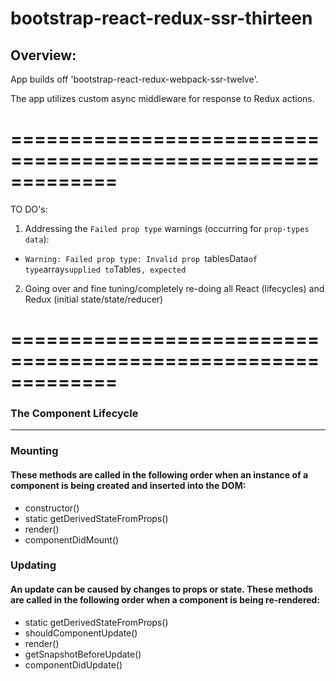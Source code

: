 # bootstrap-react-redux-ssr-thirteen

## Overview:

App builds off 'bootstrap-react-redux-webpack-ssr-twelve'. 

The app utilizes custom async middleware for response to Redux actions.

=============================================================
=============================================================

TO DO's:

1) Addressing the `Failed prop type` warnings (occurring for `prop-types` `data`):

  - `Warning: Failed prop type: Invalid prop `tablesData` of type `array` supplied to `Tables`, expected`

2) Going over and fine tuning/completely re-doing all React (lifecycles) and Redux (initial state/state/reducer)

=============================================================
=============================================================

### The Component Lifecycle
------------------------------------------------

### Mounting

#### These methods are called in the following order when an instance of a component is being created and inserted into the DOM:

  * constructor()
  * static getDerivedStateFromProps()
  * render()
  * componentDidMount()


### Updating

####  An update can be caused by changes to props or state. These methods are called in the following order when a component is being re-rendered:

  * static getDerivedStateFromProps()
  * shouldComponentUpdate()
  * render()
  * getSnapshotBeforeUpdate()
  * componentDidUpdate()